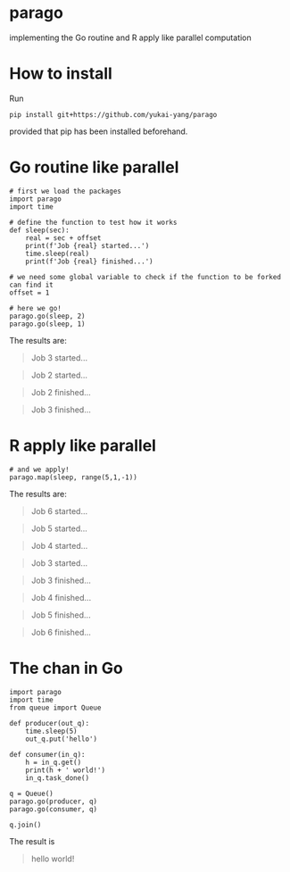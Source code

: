 # parago
implementing the Go routine and R apply like parallel computation

# How to install

Run
```
pip install git+https://github.com/yukai-yang/parago
```
provided that pip has been installed beforehand.

# Go routine like parallel

```
# first we load the packages
import parago
import time

# define the function to test how it works
def sleep(sec):
    real = sec + offset
    print(f'Job {real} started...')
    time.sleep(real)
    print(f'Job {real} finished...')

# we need some global variable to check if the function to be forked can find it
offset = 1

# here we go!
parago.go(sleep, 2)
parago.go(sleep, 1)
```

The results are:

> Job 3 started...

> Job 2 started...

> Job 2 finished...

> Job 3 finished...


# R apply like parallel

```
# and we apply!
parago.map(sleep, range(5,1,-1))
```

The results are:

> Job 6 started...

> Job 5 started...

> Job 4 started...

> Job 3 started...

> Job 3 finished...

> Job 4 finished...

> Job 5 finished...

> Job 6 finished...

# The chan in Go

```
import parago
import time
from queue import Queue

def producer(out_q):
    time.sleep(5)
    out_q.put('hello')

def consumer(in_q):
    h = in_q.get()
    print(h + ' world!')
    in_q.task_done()
    
q = Queue()
parago.go(producer, q)
parago.go(consumer, q)

q.join()
```
The result is

> hello world!
